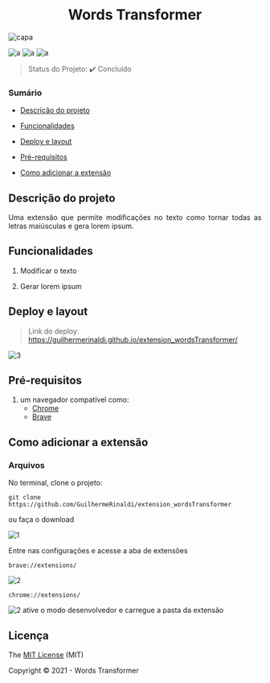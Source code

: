 <h1 align="center">Words Transformer</h1> 

![capa](https://user-images.githubusercontent.com/37752370/147155312-7d0cc3c6-ac87-41e4-b0b6-e2e820e920e1.png)

![a](https://img.shields.io/static/v1?label=JavaScript&message=%20&color=yellow&style=for-the-badge&logo=)
![a](https://img.shields.io/static/v1?label=HTML5&message=%20&color=orange&style=for-the-badge&logo=)
![a](https://img.shields.io/static/v1?label=CSS3&message=%20&color=purple&style=for-the-badge&logo=)


> Status do Projeto: ✔️ Concluído

### Sumário 

- [Descrição do projeto](#descrição-do-projeto)

- [Funcionalidades](#funcionalidades)

- [Deploy e layout](#deploy-e-layout)

- [Pré-requisitos](#pré-requisitos)

- [Como adicionar a extensão](#como-adicionar-a-extensão)
 


## Descrição do projeto 

<p align="justify">
	Uma extensão que permite modificações no texto como tornar todas as letras maiúsculas e gera lorem ipsum.
</p>

## Funcionalidades

1. Modificar o texto

2. Gerar lorem ipsum

## Deploy e layout

> Link do deploy: https://guilhermerinaldi.github.io/extension_wordsTransformer/


![3](https://user-images.githubusercontent.com/37752370/147861514-5c62a50e-3469-4268-b200-a4fa4298055b.png)

## Pré-requisitos

1. um navegador compatível como:
	- [Chrome](https://www.google.pt/intl/pt-PT/chrome/?brand=ISCS&gclsrc=ds&gclsrc=ds)
	- [Brave](https://brave.com/download/)


## Como adicionar a extensão

### Arquivos

No terminal, clone o projeto: 

```
git clone https://github.com/GuilhermeRinaldi/extension_wordsTransformer
```
ou faça o download 

![1](https://user-images.githubusercontent.com/37752370/147860772-cde21fb0-1744-409c-9dc7-19c2f78bb974.png)

Entre nas configurações e acesse a aba de extensões

```
brave://extensions/
```

![2](https://user-images.githubusercontent.com/37752370/147861112-6f812828-ff43-4e16-882b-1b69087ab723.png)

```
chrome://extensions/
```

![2](https://user-images.githubusercontent.com/37752370/147861281-d4cda2a4-c221-4062-a665-108ec436219d.png)
ative o modo desenvolvedor e carregue a pasta da extensão


## Licença 

The [MIT License]() (MIT)

Copyright © 2021 - Words Transformer

                                                      
